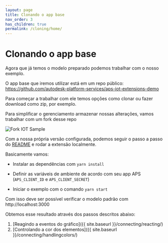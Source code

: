 ```yaml
---
layout: page
title: Clonando o app base
nav_order: 3
has_children: true
permalink: /cloning/home/
---
```


# Clonando o app base

Agora que já temos o modelo preparado podemos trabalhar com o nosso exemplo.

O app base que iremos utilizar está em um repo público: https://github.com/autodesk-platform-services/aps-iot-extensions-demo

Para começar a trabalhar com ele temos opções como clonar ou fazer download como zip, por exemplo.

Para simplificar o gerenciamento armazenar nossas alterações, vamos trabalhar com um fork desse repo

![Fork IOT Sample](../../assets/images/fork_sample.gif)

Com a nossa própria versão configurada, podemos seguir o passo a passo do [README](https://github.com/JoaoMartins-callmeJohn/aps-iot-extensions-demo#running-locally) e rodar a extensão localmente.

Basicamente vamos:

- Instalar as dependências com `yarn install`

- Definir as variáveis de ambiente de acordo com seu app APS (`APS_CLIENT_ID` e `APS_CLIENT_SECRET`)

- Iniciar o exemplo com o comando `yarn start`

Com isso deve ser possível verificar o modelo padrão com http://localhost:3000

Obtemos esse resultado através dos passos descritos abaixo:

1. [Reagindo a eventos do gráfico]({{ site.baseurl }}/connecting/reacting/)
1. [Controlando a cor dos elementos]({{ site.baseurl }}/connecting/handlingcolors/)